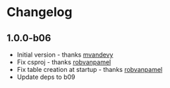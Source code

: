 # Changelog

## 1.0.0-b06

* Initial version - thanks [mvandevy]
* Fix csproj - thanks [robvanpamel]
* Fix table creation at startup - thanks [robvanpamel]
* Update deps to b09


[mvandevy]: https://github.com/mvandevy
[robvanpamel]: https://github.com/robvanpamel
